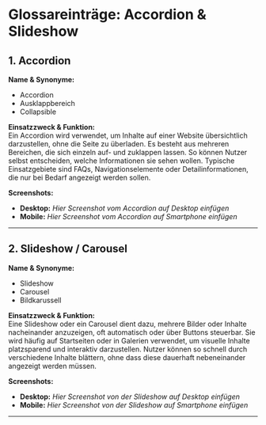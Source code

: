 # Glossareinträge: Accordion & Slideshow

## 1. Accordion

**Name & Synonyme:**  
- Accordion  
- Ausklappbereich  
- Collapsible  

**Einsatzzweck & Funktion:**  
Ein Accordion wird verwendet, um Inhalte auf einer Website übersichtlich darzustellen, ohne die Seite zu überladen. Es besteht aus mehreren Bereichen, die sich einzeln auf- und zuklappen lassen. So können Nutzer selbst entscheiden, welche Informationen sie sehen wollen. Typische Einsatzgebiete sind FAQs, Navigationselemente oder Detailinformationen, die nur bei Bedarf angezeigt werden sollen.  

**Screenshots:**  
- **Desktop:** *Hier Screenshot vom Accordion auf Desktop einfügen*  
- **Mobile:** *Hier Screenshot vom Accordion auf Smartphone einfügen*  

 


---

## 2. Slideshow / Carousel

**Name & Synonyme:**  
- Slideshow  
- Carousel  
- Bildkarussell  

**Einsatzzweck & Funktion:**  
Eine Slideshow oder ein Carousel dient dazu, mehrere Bilder oder Inhalte nacheinander anzuzeigen, oft automatisch oder über Buttons steuerbar. Sie wird häufig auf Startseiten oder in Galerien verwendet, um visuelle Inhalte platzsparend und interaktiv darzustellen. Nutzer können so schnell durch verschiedene Inhalte blättern, ohne dass diese dauerhaft nebeneinander angezeigt werden müssen.  

**Screenshots:**  
- **Desktop:** *Hier Screenshot von der Slideshow auf Desktop einfügen*  
- **Mobile:** *Hier Screenshot von der Slideshow auf Smartphone einfügen*  

---
